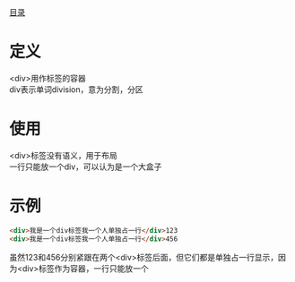 [目录](../目录.md)

# 定义
\<div\>用作标签的容器\
div表示单词division，意为分割，分区

# 使用
\<div\>标签没有语义，用于布局\
一行只能放一个div，可以认为是一个大盒子

# 示例
```html
<div>我是一个div标签我一个人单独占一行</div>123
<div>我是一个div标签我一个人单独占一行</div>456
```
虽然123和456分别紧跟在两个\<div\>标签后面，但它们都是单独占一行显示，因为\<div\>标签作为容器，一行只能放一个
